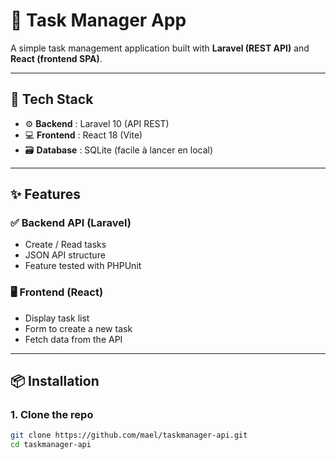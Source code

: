 # 📝 Task Manager App

A simple task management application built with **Laravel (REST API)** and **React (frontend SPA)**.

---

## 🚀 Tech Stack

- ⚙️ **Backend** : Laravel 10 (API REST)
- 💻 **Frontend** : React 18 (Vite)
- 🗃️ **Database** : SQLite (facile à lancer en local)

---

## ✨ Features

### ✅ Backend API (Laravel)

- Create / Read tasks
- JSON API structure
- Feature tested with PHPUnit

### 🖥️ Frontend (React)

- Display task list
- Form to create a new task
- Fetch data from the API

---

## 📦 Installation

### 1. Clone the repo

```bash
git clone https://github.com/mael/taskmanager-api.git
cd taskmanager-api
```
